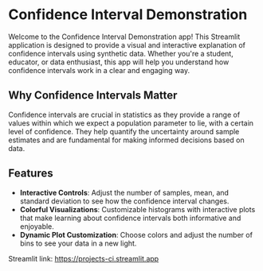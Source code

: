 # Confidence Interval Demonstration

Welcome to the Confidence Interval Demonstration app! This Streamlit application is designed to provide a visual and interactive explanation of confidence intervals using synthetic data. Whether you're a student, educator, or data enthusiast, this app will help you understand how confidence intervals work in a clear and engaging way.

## Why Confidence Intervals Matter

Confidence intervals are crucial in statistics as they provide a range of values within which we expect a population parameter to lie, with a certain level of confidence. They help quantify the uncertainty around sample estimates and are fundamental for making informed decisions based on data.

## Features

- **Interactive Controls**: Adjust the number of samples, mean, and standard deviation to see how the confidence interval changes.
- **Colorful Visualizations**: Customizable histograms with interactive plots that make learning about confidence intervals both informative and enjoyable.
- **Dynamic Plot Customization**: Choose colors and adjust the number of bins to see your data in a new light.

Streamlit link: https://projects-ci.streamlit.app
